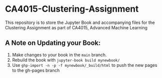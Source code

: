 # CA4015-Clustering-Assignment
This repository is to store the Jupyter Book and accompanying files for the Clustering Assignment as part of CA4015, Advanced Machine Learning

## A Note on Updating your Book:
1. Make changes to your book in the `main` branch.
2. Rebuild the book with `jupyter-book build mynewbook/`
3. Use `ghp-import -n -p -f mynewbook/_build/html` to push the new pages to the gh-pages branch
